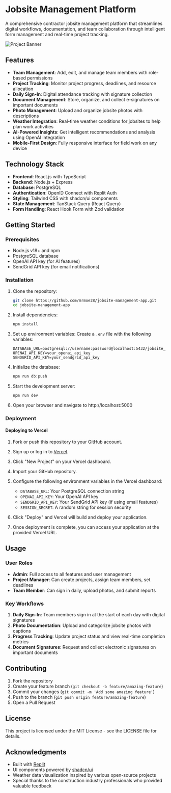 # Jobsite Management Platform

A comprehensive contractor jobsite management platform that streamlines digital workflows, documentation, and team collaboration through intelligent form management and real-time project tracking.

![Project Banner](https://github.com/mrmoe28/jobsite-management-app/raw/main/screenshot.png)

## Features

- **Team Management**: Add, edit, and manage team members with role-based permissions
- **Project Tracking**: Monitor project progress, deadlines, and resource allocation
- **Daily Sign-In**: Digital attendance tracking with signature collection
- **Document Management**: Store, organize, and collect e-signatures on important documents
- **Photo Management**: Upload and organize jobsite photos with descriptions
- **Weather Integration**: Real-time weather conditions for jobsites to help plan work activities
- **AI-Powered Insights**: Get intelligent recommendations and analysis using OpenAI integration
- **Mobile-First Design**: Fully responsive interface for field work on any device

## Technology Stack

- **Frontend**: React.js with TypeScript
- **Backend**: Node.js + Express
- **Database**: PostgreSQL
- **Authentication**: OpenID Connect with Replit Auth
- **Styling**: Tailwind CSS with shadcn/ui components
- **State Management**: TanStack Query (React Query)
- **Form Handling**: React Hook Form with Zod validation

## Getting Started

### Prerequisites

- Node.js v18+ and npm
- PostgreSQL database
- OpenAI API key (for AI features)
- SendGrid API key (for email notifications)

### Installation

1. Clone the repository:
   ```bash
   git clone https://github.com/mrmoe28/jobsite-management-app.git
   cd jobsite-management-app
   ```

2. Install dependencies:
   ```bash
   npm install
   ```

3. Set up environment variables:
   Create a `.env` file with the following variables:
   ```
   DATABASE_URL=postgresql://username:password@localhost:5432/jobsite_db
   OPENAI_API_KEY=your_openai_api_key
   SENDGRID_API_KEY=your_sendgrid_api_key
   ```

4. Initialize the database:
   ```bash
   npm run db:push
   ```

5. Start the development server:
   ```bash
   npm run dev
   ```

6. Open your browser and navigate to http://localhost:5000

### Deployment

#### Deploying to Vercel

1. Fork or push this repository to your GitHub account.

2. Sign up or log in to [Vercel](https://vercel.com/).

3. Click "New Project" on your Vercel dashboard.

4. Import your GitHub repository.

5. Configure the following environment variables in the Vercel dashboard:
   - `DATABASE_URL`: Your PostgreSQL connection string
   - `OPENAI_API_KEY`: Your OpenAI API key
   - `SENDGRID_API_KEY`: Your SendGrid API key (if using email features)
   - `SESSION_SECRET`: A random string for session security

6. Click "Deploy" and Vercel will build and deploy your application.

7. Once deployment is complete, you can access your application at the provided Vercel URL.

## Usage

### User Roles

- **Admin**: Full access to all features and user management
- **Project Manager**: Can create projects, assign team members, set deadlines
- **Team Member**: Can sign in daily, upload photos, and submit reports

### Key Workflows

1. **Daily Sign-In**: Team members sign in at the start of each day with digital signatures
2. **Photo Documentation**: Upload and categorize jobsite photos with captions
3. **Progress Tracking**: Update project status and view real-time completion metrics
4. **Document Signatures**: Request and collect electronic signatures on important documents

## Contributing

1. Fork the repository
2. Create your feature branch (`git checkout -b feature/amazing-feature`)
3. Commit your changes (`git commit -m 'Add some amazing feature'`)
4. Push to the branch (`git push origin feature/amazing-feature`)
5. Open a Pull Request

## License

This project is licensed under the MIT License - see the LICENSE file for details.

## Acknowledgments

- Built with [Replit](https://replit.com)
- UI components powered by [shadcn/ui](https://ui.shadcn.com/)
- Weather data visualization inspired by various open-source projects
- Special thanks to the construction industry professionals who provided valuable feedback